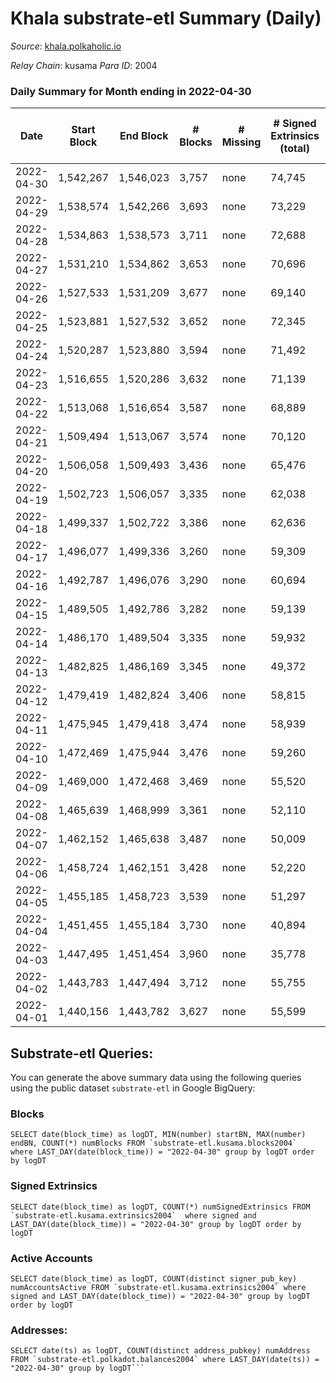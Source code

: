 # Khala substrate-etl Summary (Daily)

_Source_: [khala.polkaholic.io](https://khala.polkaholic.io)

*Relay Chain*: kusama
*Para ID*: 2004



### Daily Summary for Month ending in 2022-04-30


| Date | Start Block | End Block | # Blocks | # Missing | # Signed Extrinsics (total) | # Active Accounts | # Addresses with Balances | # Events | # Transfers | # XCM Transfers In | # XCM Transfers Out |
| ---- | ----------- | --------- | -------- | --------- | --------------------------- | ----------------- | ------------------------- | -------- | ----------- | ------------------ | ------------------- |
| 2022-04-30 | 1,542,267 | 1,546,023 | 3,757 | none  | 74,745 | 1,642 | 14,797 | 778,361 | 1,855 ($2,860,836.45) | 5 ($42,720.15) |   |
| 2022-04-29 | 1,538,574 | 1,542,266 | 3,693 | none  | 73,229 | 1,654 | 14,756 | 761,549 | 1,749 ($2,203,504.09) | 6 ($2,165.35) |   |
| 2022-04-28 | 1,534,863 | 1,538,573 | 3,711 | none  | 72,688 | 1,635 | 14,706 | 757,973 | 1,725 ($1,155,219.29) | 8 ($1,595.37) |   |
| 2022-04-27 | 1,531,210 | 1,534,862 | 3,653 | none  | 70,696 | 1,584 | 14,678 | 736,649 | 1,795 ($3,587,600.83) | 11 ($20,473.89) |   |
| 2022-04-26 | 1,527,533 | 1,531,209 | 3,677 | none  | 69,140 | 1,563 | 14,615 | 729,969 | 1,363 ($1,151,483.77) | 11 ($3,406.32) |   |
| 2022-04-25 | 1,523,881 | 1,527,532 | 3,652 | none  | 72,345 | 1,540 | 14,578 | 754,079 | 1,527 ($1,134,277.68) | 20 ($26,079.90) |   |
| 2022-04-24 | 1,520,287 | 1,523,880 | 3,594 | none  | 71,492 | 1,502 | 14,554 | 752,019 | 1,794 ($1,894,701.34) | 12 ($3,581.78) |   |
| 2022-04-23 | 1,516,655 | 1,520,286 | 3,632 | none  | 71,139 | 1,385 | 14,520 | 751,546 | 1,869 ($1,105,735.39) | 14 ($8,754.92) |   |
| 2022-04-22 | 1,513,068 | 1,516,654 | 3,587 | none  | 68,889 | 1,285 | 14,481 | 731,798 | 2,033 ($3,077,209.37) | 1 ($103.76) |   |
| 2022-04-21 | 1,509,494 | 1,513,067 | 3,574 | none  | 70,120 | 1,314 | 14,451 | 741,647 | 1,799 ($1,909,072.00) | 6 ($937.17) |   |
| 2022-04-20 | 1,506,058 | 1,509,493 | 3,436 | none  | 65,476 | 1,361 | 14,432 | 690,387 | 1,510 ($1,554,490.37) | 4 ($3,156.72) |   |
| 2022-04-19 | 1,502,723 | 1,506,057 | 3,335 | none  | 62,038 | 1,163 | 14,444 | 655,014 | 1,187 ($1,202,165.15) | 6 ($1,020.57) |   |
| 2022-04-18 | 1,499,337 | 1,502,722 | 3,386 | none  | 62,636 | 1,197 | 14,383 | 664,358 | 1,452 ($1,542,007.94) | 5 ($1,249.65) |   |
| 2022-04-17 | 1,496,077 | 1,499,336 | 3,260 | none  | 59,309 | 1,022 | 14,323 | 643,098 | 1,263 ($1,540,064.34) | 2 ($248.05) |   |
| 2022-04-16 | 1,492,787 | 1,496,076 | 3,290 | none  | 60,694 | 1,001 | 14,302 | 651,754 | 985 ($228,008,891.95) | 1 ($39.35) |   |
| 2022-04-15 | 1,489,505 | 1,492,786 | 3,282 | none  | 59,139 | 962 | 14,192 | 641,476 | 1,183 ($2,470,839.00) | 6 ($575.05) |   |
| 2022-04-14 | 1,486,170 | 1,489,504 | 3,335 | none  | 59,932 | 960 | 14,147 | 662,625 | 1,164 ($2,985,536.57) | 7 ($21.21) |   |
| 2022-04-13 | 1,482,825 | 1,486,169 | 3,345 | none  | 49,372 | 936 | 14,087 | 552,203 | 1,083 ($1,485,541.74) | 2 ($105.89) |   |
| 2022-04-12 | 1,479,419 | 1,482,824 | 3,406 | none  | 58,815 | 904 | 14,028 | 653,774 | 1,046 ($1,614,959.18) | 1 ($24.80) |   |
| 2022-04-11 | 1,475,945 | 1,479,418 | 3,474 | none  | 58,939 | 865 | 14,001 | 645,924 | 1,098 ($1,353,872.50) | 9 ($46,114.70) |   |
| 2022-04-10 | 1,472,469 | 1,475,944 | 3,476 | none  | 59,260 | 860 | 13,902 | 657,234 | 1,122 ($2,156,665.81) | 8 ($1,812.95) |   |
| 2022-04-09 | 1,469,000 | 1,472,468 | 3,469 | none  | 55,520 | 873 | 13,849 | 611,006 | 924 ($1,412,273.10) | 14 ($3,921.80) |   |
| 2022-04-08 | 1,465,639 | 1,468,999 | 3,361 | none  | 52,110 | 734 | 13,812 | 571,264 | 636 ($1,619,678.70) | 20 ($17,610.76) |   |
| 2022-04-07 | 1,462,152 | 1,465,638 | 3,487 | none  | 50,009 | 713 | 13,785 | 553,903 | 343 ($314,068.04) | 8 ($1,960.81) |   |
| 2022-04-06 | 1,458,724 | 1,462,151 | 3,428 | none  | 52,220 | 787 | 13,778 | 575,521 | 348 ($396,644.96) | 1 ($63.95) |   |
| 2022-04-05 | 1,455,185 | 1,458,723 | 3,539 | none  | 51,297 | 699 | 13,780 | 568,235 | 309 ($767,295.68) | 12 ($23,684.46) |   |
| 2022-04-04 | 1,451,455 | 1,455,184 | 3,730 | none  | 40,894 | 723 | 13,756 | 430,403 | 323 ($1,444,502.06) | 2 ($11.34) |   |
| 2022-04-03 | 1,447,495 | 1,451,454 | 3,960 | none  | 35,778 | 714 | 13,729 | 390,034 | 368 ($207,934.12) |   |   |
| 2022-04-02 | 1,443,783 | 1,447,494 | 3,712 | none  | 55,755 | 735 | 13,706 | 619,097 | 287 ($720,191.20) | 5 ($4,478.10) |   |
| 2022-04-01 | 1,440,156 | 1,443,782 | 3,627 | none  | 55,599 | 736 | 13,689 | 612,142 | 355 ($212,749.07) | 6 ($3,154.07) |   |

## Substrate-etl Queries:
You can generate the above summary data using the following queries using the public dataset `substrate-etl` in Google BigQuery:


### Blocks
```
SELECT date(block_time) as logDT, MIN(number) startBN, MAX(number) endBN, COUNT(*) numBlocks FROM `substrate-etl.kusama.blocks2004`  where LAST_DAY(date(block_time)) = "2022-04-30" group by logDT order by logDT
```


### Signed Extrinsics
```
SELECT date(block_time) as logDT, COUNT(*) numSignedExtrinsics FROM `substrate-etl.kusama.extrinsics2004`  where signed and LAST_DAY(date(block_time)) = "2022-04-30" group by logDT order by logDT
```


### Active Accounts
```
SELECT date(block_time) as logDT, COUNT(distinct signer_pub_key) numAccountsActive FROM `substrate-etl.kusama.extrinsics2004` where signed and LAST_DAY(date(block_time)) = "2022-04-30" group by logDT order by logDT
```


### Addresses:
```
SELECT date(ts) as logDT, COUNT(distinct address_pubkey) numAddress FROM `substrate-etl.polkadot.balances2004` where LAST_DAY(date(ts)) = "2022-04-30" group by logDT```

